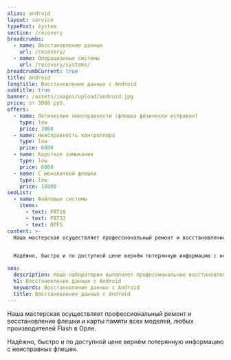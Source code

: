```yaml
---
alias: android
layout: service
typePost: system
section: /recovery
breadcrumbs:
  - name: Восстановление данных
    url: /recovery/
  - name: Операционные системы
    url: /recovery/systems/
breadcrumbCurrent: true
title: Android
longtitle: Восстановление данных с Android
subtitle: true
banner: /assets/images/upload/android.jpg
price: от 3000 руб.
offers:
  - name: Логические неисправности (флешка физически исправен)
    type: low
    price: 3000
  - name: Неисправность контроллера
    type: low
    price: 6000
  - name: Короткое замыкание
    type: low
    price: 6000
  - name: С монолитной флешки
    type: low
    price: 18000
seoList:
  - name: Файловые системы
    items:
      - text: FAT16
      - text: FAT32
      - text: NTFS
content: >-
  Наша мастерская осуществляет профессиональный ремонт и восстановление флешки и карты памяти всех моделей, любых производителей Flash в Орле.


  Надёжно, быстро и по доступной цене вернём потерянную информацию с неисправных флешек.

seo:
  description: Наша лаборатория выполняет профессиональное восстановление данных с флешек всех видов.
  h1: Восстановление данных с Android
  keywords: Восстановление данных с Android 
  title: Восстановление данных с Android
---
```

Наша мастерская осуществляет профессиональный ремонт и восстановление флешки и карты памяти всех моделей, любых производителей Flash в Орле.

Надёжно, быстро и по доступной цене вернём потерянную информацию с неисправных флешек.



